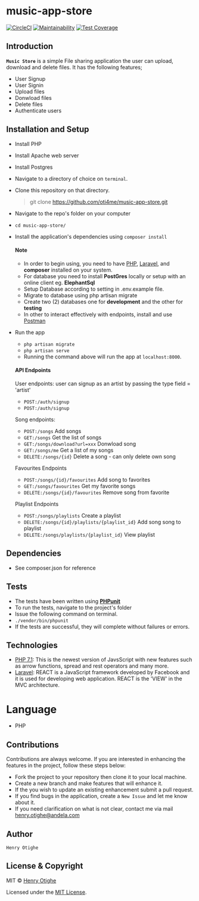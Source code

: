# music-app-store

[![CircleCI](https://circleci.com/gh/oti4me/music-app-store/tree/develop.svg?style=svg)](https://circleci.com/gh/oti4me/music-app-store/tree/develop)
[![Maintainability](https://api.codeclimate.com/v1/badges/7697474c1ed2f478b86e/maintainability)](https://codeclimate.com/github/oti4me/music-app-store/maintainability)
[![Test Coverage](https://api.codeclimate.com/v1/badges/7697474c1ed2f478b86e/test_coverage)](https://codeclimate.com/github/oti4me/music-app-store/test_coverage)

## Introduction
**`Music Store`** is a simple File sharing application the user can upload, download and delete files. It has the following features; 
* User Signup
* User Signin
* Upload files
* Donwload files
* Delete files
* Authenticate users


## Installation and Setup
*  Install PHP
*  Install Apache web server
*  Install Postgres
*  Navigate to a directory of choice on `terminal`.
*  Clone this repository on that directory.

    > git clone https://github.com/oti4me/music-app-store.git

*  Navigate to the repo's folder on your computer
  *  `cd music-app-store/`
* Install the application's dependencies using `composer install`

  #### Note
  * In order to begin using, you need to have [PHP](www.php.net/), [Laravel](https://laravel.com/), and **composer** installed on your system.
  * For database you need to install __PostGres__ locally or setup with an online client eg. **ElephantSql**
  * Setup Database according to setting in .env.example file.
  * Migrate to database using php artisan migrate
  * Create two (2) databases one for __development__ and the other for **testing**
  * In other to interact effectively with endpoints, install and use [Postman](https://www.getpostman.com/)

* Run the app
  *  `php artisan migrate`
  *  `php artisan serve`
  *  Running the command above will run the app at `localhost:8000`.
  
  #### API Endpoints
    User endpoints: user can signup as an artist by passing the type field = 'artist'
    *  `POST:/auth/signup`
    *  `POST:/auth/signup`
    
    Song endpoints:
    *  `POST:/songs` Add songs
    *  `GET:/songs` Get the list of songs
    *  `GET:/songs/download?url=xxx` Donwload song
    *  `GET:/songs/me` Get a list of my songs
    *  `DELETE:/songs/{id}` Delete a song - can only delete own song
    
    Favourites Endpoints
    *  `POST:/songs/{id}/favourites` Add song to favorites
    *  `GET:/songs/favourites` Get my favorite songs
    *  `DELETE:/songs/{id}/favourites` Remove song from favorite
    
    Playlist Endpoints
    *  `POST:/songs/playlists` Create a playlist
    *  `DELETE:/songs/{id}/playlists/{playlist_id}` Add song song to playlist
    *  `DELETE:/songs/playlists/{playlist_id}` View playlist

## Dependencies
* See composer.json for reference

## Tests
*  The tests have been written using **[PHPunit](https://phpunit.de/)** 
*  To run the tests, navigate to the project's folder
*  Issue the following command on terminal.
  *  `./vendor/bin/phpunit`
*  If the tests are successful, they will complete without failures or errors.

## Technologies
 * [PHP 7.1](www.php.net/): This is the newest version of JavsScript with new features such as arrow functions, spread and rest operators and many more.
 * [Laravel](https://laravel.com/): REACT is a JavaScript framework developed by Facebook and it is used for developing web application. REACT is the 'VIEW' in the MVC architecture.

# Language
- PHP

## Contributions
 Contributions are always welcome. If you are interested in enhancing the features in the project, follow these steps below:
 + Fork the project to your repository then clone it to your local machine.
 + Create a new branch and make features that will enhance it.
 + If the you wish to update an existing enhancement submit a pull request.
 + If you find bugs in the application, create a `New Issue` and let me know about it.
 + If you need clarification on what is not clear, contact me via mail [henry.otighe@andela.com](mailto:henry.otighe@andela.com)

## Author
    Henry Otighe

## License & Copyright
MIT © [Henry Otighe](https://github.com/oti4me)

Licensed under the [MIT License](https://github.com/oti4me/music-app-store/blob/develop/LICENSE).
